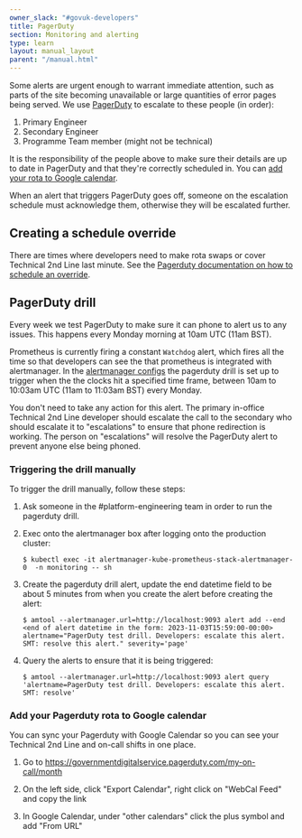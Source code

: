 ```yaml
---
owner_slack: "#govuk-developers"
title: PagerDuty
section: Monitoring and alerting
type: learn
layout: manual_layout
parent: "/manual.html"
---
```


Some alerts are urgent enough to warrant immediate attention, such as parts of the site becoming
unavailable or large quantities of error pages being served. We use [PagerDuty](https://governmentdigitalservice.pagerduty.com)
to escalate to these people (in order):

1. Primary Engineer
2. Secondary Engineer
3. Programme Team member (might not be technical)

It is the responsibility of the people above to make sure their details are up to date in PagerDuty
and that they're correctly scheduled in. You can [add your rota to Google calendar](#add-your-pagerduty-rota-to-google-calendar).

When an alert that triggers PagerDuty goes off, someone on the escalation schedule must acknowledge
them, otherwise they will be escalated further.

## Creating a schedule override

There are times where developers need to make rota swaps or cover Technical 2nd Line last minute.
See the [Pagerduty documentation on how to schedule an override](https://support.pagerduty.com/docs/edit-schedules#create-overrides).

## PagerDuty drill

Every week we test PagerDuty to make sure it can phone to alert us to
any issues. This happens every Monday morning at 10am UTC (11am BST).

Prometheus is currently firing a constant `Watchdog` alert, which fires all the time so that
developers can see the that prometheus is integrated with alertmanager. In the
[alertmanager configs](https://github.com/alphagov/govuk-infrastructure/blob/main/terraform/deployments/cluster-services/templates/alertmanager-config.tpl#L79-L85)
the pagerduty drill is set up to trigger when the the clocks hit a specified time frame, between 10am to 10:03am UTC (11am to 11:03am BST) every Monday.

You don't need to take any action for this alert. The primary in-office
Technical 2nd Line developer should escalate the call to the secondary who should escalate
it to "escalations" to ensure that phone redirection is working. The
person on "escalations" will resolve the PagerDuty alert to prevent
anyone else being phoned.

### Triggering the drill manually

To trigger the drill manually, follow these steps:

1. Ask someone in the #platform-engineering team in order to run the pagerduty drill.

1. Exec onto the alertmanager box after logging onto the production cluster:

    ```shell
    $ kubectl exec -it alertmanager-kube-prometheus-stack-alertmanager-0  -n monitoring -- sh
    ```

1. Create the pagerduty drill alert, update the end datetime field to be about 5 minutes from when you create the alert before creating the alert:

    ```shell
    $ amtool --alertmanager.url=http://localhost:9093 alert add --end <end of alert datetime in the form: 2023-11-03T15:59:00-00:00> alertname="PagerDuty test drill. Developers: escalate this alert. SMT: resolve this alert." severity='page'
    ```

1. Query the alerts to ensure that it is being triggered:

    ```shell
    $ amtool --alertmanager.url=http://localhost:9093 alert query 'alertname=PagerDuty test drill. Developers: escalate this alert. SMT: resolve'
    ```

### Add your Pagerduty rota to Google calendar

You can sync your Pagerduty with Google Calendar so you can see your Technical 2nd Line and
on-call shifts in one place.

1. Go to https://governmentdigitalservice.pagerduty.com/my-on-call/month

1. On the left side, click "Export Calendar", right click on "WebCal Feed" and copy
   the link

1. In Google Calendar, under "other calendars" click the plus symbol and add "From URL"
